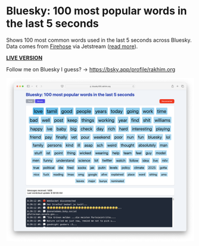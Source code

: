 # Bluesky: 100 most popular words in the last 5 seconds

Shows 100 most common words used in the last 5 seconds across Bluesky. Data comes from [Firehose](https://docs.bsky.app/docs/advanced-guides/firehose) via Jetstream ([read more](https://jazco.dev/2024/09/24/jetstream/)).

**[LIVE VERSION](https://bluesky100.rakhim.org/)**

Follow me on Bluesky I guess? → https://bsky.app/profile/rakhim.org

![](screenshot.png)